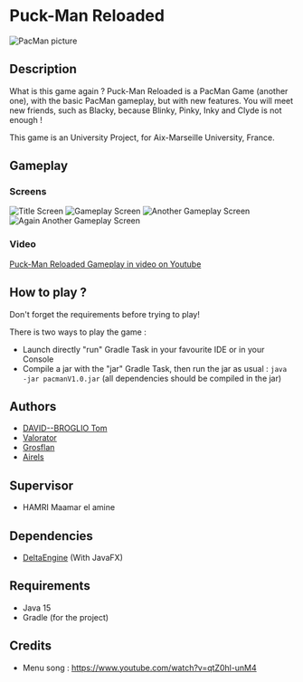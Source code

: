 # Puck-Man Reloaded

![PacMan picture](https://wallpaperaccess.com/full/1823154.png)

## Description
What is this game again ? Puck-Man Reloaded is a PacMan Game (another one), with the basic PacMan gameplay, but with new features.
You will meet new friends, such as Blacky, because Blinky, Pinky, Inky and Clyde is not enough !

This game is an University Project, for Aix-Marseille University, France.

## Gameplay
### Screens
![Title Screen](https://cdn.discordapp.com/attachments/421733573914263552/916675223816925234/unknown.png)
![Gameplay Screen](https://cdn.discordapp.com/attachments/692367793114579024/914878900864188416/unknown.png)
![Another Gameplay Screen](https://cdn.discordapp.com/attachments/421733573914263552/916675882628821032/unknown.png)
![Again Another Gameplay Screen](https://cdn.discordapp.com/attachments/421733573914263552/916675591602860093/unknown.png)

### Video
[Puck-Man Reloaded Gameplay in video on Youtube](https://www.youtube.com/watch?v=b4HmJpfY8aA)

## How to play ?
Don't forget the requirements before trying to play!

There is two ways to play the game :
- Launch directly "run" Gradle Task in your favourite IDE or in your Console
- Compile a jar with the "jar" Gradle Task, then run the jar as usual : `java -jar pacmanV1.0.jar` (all dependencies should be compiled in the jar)

## Authors
- [DAVID--BROGLIO Tom](https://github.com/Stocy)
- [Valorator](https://github.com/VidalGuillaume)
- [Grosflan](https://github.com/Grosflan)
- [Airels](https://github.com/Airels)

## Supervisor
- HAMRI Maamar el amine

## Dependencies
- [DeltaEngine](https://github.com/Airels/delta-engine) (With JavaFX)

## Requirements
- Java 15
- Gradle (for the project)

## Credits
- Menu song : https://www.youtube.com/watch?v=qtZ0hl-unM4